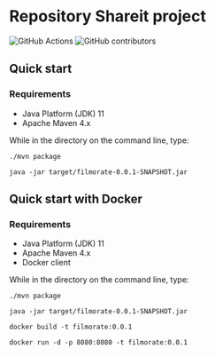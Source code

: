 # Repository Shareit project
![GitHub Actions](https://github.com/Difirton/java-shareit/actions/workflows/api-tests.yml/badge.svg)
![GitHub contributors](https://img.shields.io/github/contributors/Difirton/java-shareit?color=green)

## Quick start
### Requirements

- Java Platform (JDK) 11
- Apache Maven 4.x


While in the directory on the command line, type:

`./mvn package`

`java -jar target/filmorate-0.0.1-SNAPSHOT.jar`

## Quick start with Docker
### Requirements

- Java Platform (JDK) 11
- Apache Maven 4.x
- Docker client


While in the directory on the command line, type:

`./mvn package`

`java -jar target/filmorate-0.0.1-SNAPSHOT.jar`

`docker build -t filmorate:0.0.1`

`docker run -d -p 8080:8080 -t filmorate:0.0.1`

